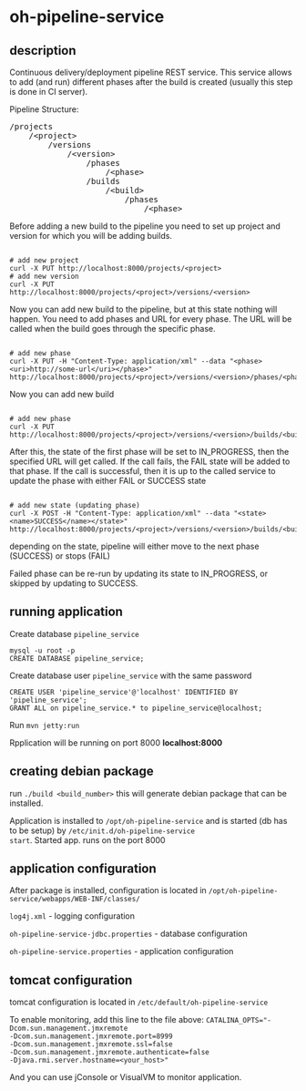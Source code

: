 oh-pipeline-service
===================

description
-----------

Continuous delivery/deployment pipeline REST service.
This service allows to add (and run) different phases after the build 
is created (usually this step is done in CI server).

Pipeline Structure:
<pre>
/projects
    /&lt;project&gt;
        /versions
            /&lt;version&gt;
                /phases
                    /&lt;phase&gt;
                /builds
                    /&lt;build&gt;
                        /phases
                            /&lt;phase&gt;
</pre>

Before adding a new build to the pipeline you need to set up project and
version for which you will be adding builds.
<pre><code>
# add new project
curl -X PUT http://localhost:8000/projects/&lt;project&gt;
# add new version
curl -X PUT http://localhost:8000/projects/&lt;project&gt;/versions/&lt;version&gt;
</code></pre>

Now you can add new build to the pipeline, but at this state nothing will 
happen. You need to add phases and URL for every phase. The URL will be 
called when the build goes through the specific phase.

<pre><code>
# add new phase
curl -X PUT -H "Content-Type: application/xml" --data "&lt;phase&gt;&lt;uri&gt;http://some-url&lt;/uri&gt;&lt;/phase&gt;" http://localhost:8000/projects/&lt;project&gt;/versions/&lt;version&gt;/phases/&lt;phase&gt;
</code></pre>

Now you can add new build
<pre><code>
# add new phase
curl -X PUT http://localhost:8000/projects/&lt;project&gt;/versions/&lt;version&gt;/builds/&lt;build&gt;
</code></pre>

After this, the state of the first phase will be set to IN_PROGRESS, then the
specified URL will get called. If the call fails, the FAIL state will be 
added to that phase. If the call is successful, then it is up to the called
service to update the phase with either FAIL or SUCCESS state

<pre><code>
# add new state (updating phase)
curl -X POST -H "Content-Type: application/xml" --data "&lt;state&gt;&lt;name&gt;SUCCESS&lt;/name&gt;&lt;/state&gt;" http://localhost:8000/projects/&lt;project&gt;/versions/&lt;version&gt;/builds/&lt;build&gt;/phases/&lt;phase&gt;
</code></pre>

depending on the state, pipeline will either move to the next phase (SUCCESS)
or stops (FAIL)

Failed phase can be re-run by updating its state to IN_PROGRESS, or skipped
by updating to SUCCESS.

running application
-------------------

Create database <code>pipeline_service</code>

    mysql -u root -p
    CREATE DATABASE pipeline_service;

Create database user <code>pipeline_service</code> with the same password

    CREATE USER 'pipeline_service'@'localhost' IDENTIFIED BY 'pipeline_service';
    GRANT ALL on pipeline_service.* to pipeline_service@localhost;

Run <code>mvn jetty:run</code>

Rpplication will be running on port 8000 <b>localhost:8000</b>

creating debian package
-----------------------

run <code>./build &lt;build_number&gt;</code> this will generate debian
package that can be installed.

Application is installed to <code>/opt/oh-pipeline-service</code>
and is started (db has to be setup) by 
<code>/etc/init.d/oh-pipeline-service start</code>. Started app. runs on 
the port 8000

application configuration
-------------------------

After package is installed, configuration is located in
<code>/opt/oh-pipeline-service/webapps/WEB-INF/classes/</code>

<code>log4j.xml</code> - logging configuration

<code>oh-pipeline-service-jdbc.properties</code> - database configuration

<code>oh-pipeline-service.properties</code> - application configuration

tomcat configuration
--------------------

tomcat configuration is located in
<code>/etc/default/oh-pipeline-service</code>

To enable monitoring, add this line to the file above:
<code>CATALINA_OPTS="-Dcom.sun.management.jmxremote -Dcom.sun.management.jmxremote.port=8999 -Dcom.sun.management.jmxremote.ssl=false -Dcom.sun.management.jmxremote.authenticate=false -Djava.rmi.server.hostname=&lt;your_host&gt;"</code>

And you can use jConsole or VisualVM to monitor application.
